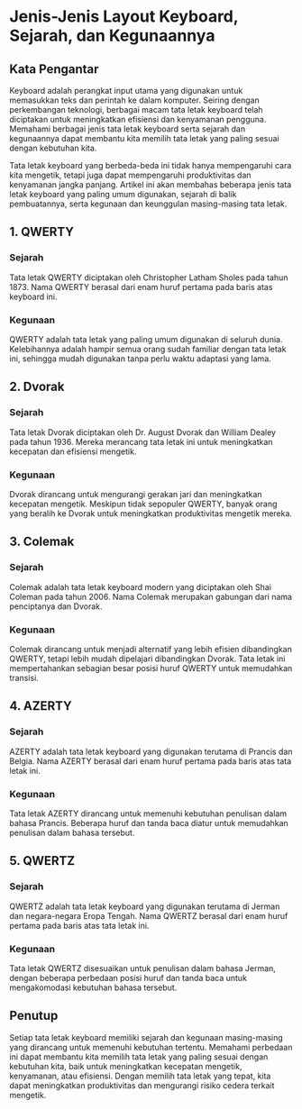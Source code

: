 
# Jenis-Jenis Layout Keyboard, Sejarah, dan Kegunaannya

## Kata Pengantar

Keyboard adalah perangkat input utama yang digunakan untuk memasukkan teks dan perintah ke dalam komputer. Seiring dengan perkembangan teknologi, berbagai macam tata letak keyboard telah diciptakan untuk meningkatkan efisiensi dan kenyamanan pengguna. Memahami berbagai jenis tata letak keyboard serta sejarah dan kegunaannya dapat membantu kita memilih tata letak yang paling sesuai dengan kebutuhan kita.

Tata letak keyboard yang berbeda-beda ini tidak hanya mempengaruhi cara kita mengetik, tetapi juga dapat mempengaruhi produktivitas dan kenyamanan jangka panjang. Artikel ini akan membahas beberapa jenis tata letak keyboard yang paling umum digunakan, sejarah di balik pembuatannya, serta kegunaan dan keunggulan masing-masing tata letak.

## 1. QWERTY

### Sejarah
Tata letak QWERTY diciptakan oleh Christopher Latham Sholes pada tahun 1873. Nama QWERTY berasal dari enam huruf pertama pada baris atas keyboard ini.

### Kegunaan
QWERTY adalah tata letak yang paling umum digunakan di seluruh dunia. Kelebihannya adalah hampir semua orang sudah familiar dengan tata letak ini, sehingga mudah digunakan tanpa perlu waktu adaptasi yang lama.

## 2. Dvorak

### Sejarah
Tata letak Dvorak diciptakan oleh Dr. August Dvorak dan William Dealey pada tahun 1936. Mereka merancang tata letak ini untuk meningkatkan kecepatan dan efisiensi mengetik.

### Kegunaan
Dvorak dirancang untuk mengurangi gerakan jari dan meningkatkan kecepatan mengetik. Meskipun tidak sepopuler QWERTY, banyak orang yang beralih ke Dvorak untuk meningkatkan produktivitas mengetik mereka.

## 3. Colemak

### Sejarah
Colemak adalah tata letak keyboard modern yang diciptakan oleh Shai Coleman pada tahun 2006. Nama Colemak merupakan gabungan dari nama penciptanya dan Dvorak.

### Kegunaan
Colemak dirancang untuk menjadi alternatif yang lebih efisien dibandingkan QWERTY, tetapi lebih mudah dipelajari dibandingkan Dvorak. Tata letak ini mempertahankan sebagian besar posisi huruf QWERTY untuk memudahkan transisi.

## 4. AZERTY

### Sejarah
AZERTY adalah tata letak keyboard yang digunakan terutama di Prancis dan Belgia. Nama AZERTY berasal dari enam huruf pertama pada baris atas tata letak ini.

### Kegunaan
Tata letak AZERTY dirancang untuk memenuhi kebutuhan penulisan dalam bahasa Prancis. Beberapa huruf dan tanda baca diatur untuk memudahkan penulisan dalam bahasa tersebut.

## 5. QWERTZ

### Sejarah
QWERTZ adalah tata letak keyboard yang digunakan terutama di Jerman dan negara-negara Eropa Tengah. Nama QWERTZ berasal dari enam huruf pertama pada baris atas tata letak ini.

### Kegunaan
Tata letak QWERTZ disesuaikan untuk penulisan dalam bahasa Jerman, dengan beberapa perbedaan posisi huruf dan tanda baca untuk mengakomodasi kebutuhan bahasa tersebut.

## Penutup

Setiap tata letak keyboard memiliki sejarah dan kegunaan masing-masing yang dirancang untuk memenuhi kebutuhan tertentu. Memahami perbedaan ini dapat membantu kita memilih tata letak yang paling sesuai dengan kebutuhan kita, baik untuk meningkatkan kecepatan mengetik, kenyamanan, atau efisiensi. Dengan memilih tata letak yang tepat, kita dapat meningkatkan produktivitas dan mengurangi risiko cedera terkait mengetik.
